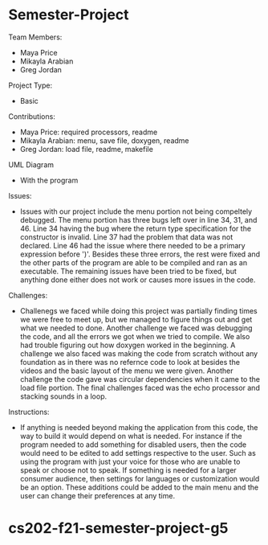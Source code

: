 # Semester-Project

Team Members: 
- Maya Price
- Mikayla Arabian
- Greg Jordan

Project Type:
- Basic

Contributions:
- Maya Price: required processors, readme
- Mikayla Arabian: menu, save file, doxygen, readme
- Greg Jordan: load file, readme, makefile

UML Diagram
- With the program

Issues:
- Issues with our project include the menu portion not being compeltely debugged. The menu portion has three bugs left over in line 34, 31, and 46. Line 34 having the bug where the return type specification for the constructor is invalid. Line 37 had the problem that data was not declared. Line 46 had the issue where there needed to be a primary expression before ')'. Besides these three errors, the rest were fixed and the other parts of the program are able to be compiled and ran as an executable. The remaining issues have been tried to be fixed, but anything done either does not work or causes more issues in the code.

Challenges:
- Challenegs we faced while doing this project was partially finding times we were free to meet up, but we managed to figure things out and get what we needed to done. Another challenge we faced was debugging the code, and all the errors we got when we tried to compile. We also had trouble figuring out how doxygen worked in the beginning. A challenge we also faced was making the code from scratch without any foundation as in there was no refernce code to look at besides the videos and the basic layout of the menu we were given. Another challenge the code gave was circular dependencies when it came to the load file portion. The final challenges faced was the echo processor and stacking sounds in a loop.

Instructions:
- If anything is needed beyond making the application from this code, the way to build it would depend on what is needed. For instance if the program needed to add something for disabled users, then the code would need to be edited to add settings respective to the user. Such as using the program with just your voice for those who are unable to speak or choose not to speak. If something is needed for a larger consumer audience, then settings for languages or customization would be an option. These additions could be added to the main menu and the user can change their preferences at any time.
# cs202-f21-semester-project-g5
